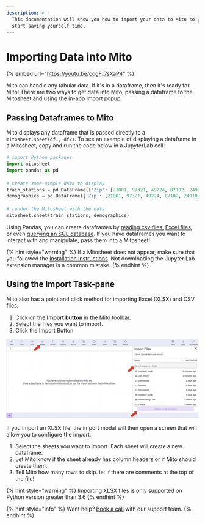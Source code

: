 ```yaml
---
description: >-
  This documentation will show you how to import your data to Mito so you can
  start saving yourself time.
---
```


# Importing Data into Mito

{% embed url="https://youtu.be/cogF_7sXaP4" %}

Mito can handle any tabular data. If it's in a dataframe, then it's ready for Mito! There are two ways to get data into Mito, passing a dataframe to the Mitosheet and using the in-app import popup.

## Passing Dataframes to Mito

Mito displays any dataframe that is passed directly to a `mitosheet.sheet(df1, df2)`. To see an example of displaying a dataframe in a Mitosheet, copy and run the code below in a JupyterLab cell:

```python
# import Python packages
import mitosheet
import pandas as pd

# create some simple data to display
train_stations = pd.DataFrame({'Zip': [21001, 97321, 49224, 87102, 24910, 22301], 'City': ['Aberdeen', 'Albany', 'Albion', 'Albuquerque', 'Alderson', 'Alexandria'], 'State': ['MD', 'OR', 'MI', 'NM', 'WV', 'VA'], 'Ticket_Office': ['N', 'Y', 'N', 'Y', 'N', 'Y']})
demographics = pd.DataFrame({'Zip': [21001, 97321, 49224, 87102, 24910, 22301], 'Median_Income': [53979.0, 112924.0, 37556.0, 28388.0, 30914.0, 54087.0], 'Mean_Income': [66169.0, 147076.0, 50371.0, 39529.0, 40028.0, 64068.0], 'Pop': [18974.0, 11162.0, 14900.0, 22204.0, 5383.0, 19504.0]})

# render the Mitosheet with the data
mitosheet.sheet(train_stations, demographics)
```

Using Pandas, you can create dataframes by [reading csv files](https://pandas.pydata.org/pandas-docs/stable/reference/api/pandas.read\_csv.html), [Excel files](https://pandas.pydata.org/pandas-docs/stable/reference/api/pandas.read\_excel.html), or even [querying an SQL database](https://pandas.pydata.org/pandas-docs/stable/reference/api/pandas.read\_sql\_query.html). If you have dataframes you want to interact with and manipulate, pass them into a Mitosheet!

{% hint style="warning" %}
If a Mitosheet does not appear, make sure that you followed the [Installation Instructions](../getting-started/installing-mito/). Not downloading  the Jupyter Lab extension manager is a common mistake.&#x20;
{% endhint %}

## Using the Import Task-pane

Mito also has a point and click method for importing Excel (XLSX) and CSV files.&#x20;

1. Click on the **Import button** in the Mito toolbar.
2. Select the files you want to import.
3. Click the Import Button.

![](<../.gitbook/assets/final mito import 2.png>)

If you import an XLSX file, the import modal will then open a screen that will allow you to configure the import.

1. Select the sheets you want to import. Each sheet will create a new dataframe.
2. Let Mito know if the sheet already has column headers or if Mito should create them.&#x20;
3. Tell Mito how many rows to skip. ie: if there are comments at the top of the file!

{% hint style="warning" %}
Importing XLSX files is only supported on Python version greater than 3.6
{% endhint %}

{% hint style="info" %}
Want help? [Book a call](https://discord.com/invite/XdJSZyejJU) with our support team.&#x20;
{% endhint %}
